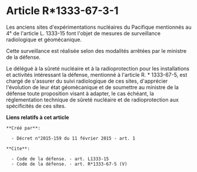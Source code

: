 # Article R*1333-67-3-1

Les anciens sites d'expérimentations nucléaires du Pacifique mentionnés au 4° de l'article L. 1333-15 font l'objet de mesures
de surveillance radiologique et géomécanique. 

Cette surveillance est réalisée selon des modalités arrêtées par le ministre de la défense. 

Le délégué à la sûreté nucléaire et à la radioprotection pour les installations et activités intéressant la défense,
mentionné à l'article R. * 1333-67-5, est chargé de s'assurer du suivi radiologique de ces sites, d'apprécier l'évolution de
leur état géomécanique et de soumettre au ministre de la défense toute proposition visant à adapter, le cas échéant, la
réglementation technique de sûreté nucléaire et de radioprotection aux spécificités de ces sites.

**Liens relatifs à cet article**

	**Créé par**:

	  - Décret n°2015-159 du 11 février 2015 - art. 1

	**Cite**:

	  - Code de la défense. - art. L1333-15
	  - Code de la défense. - art. R*1333-67-5 (V)
